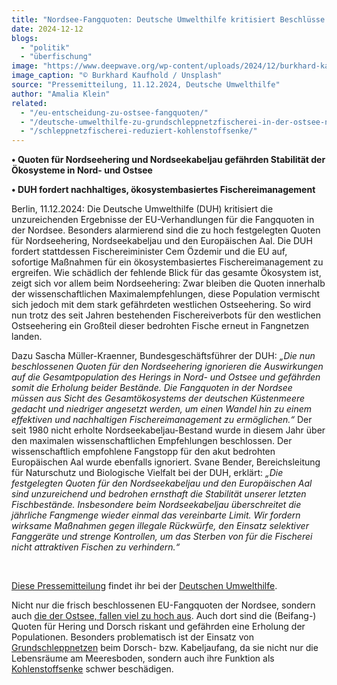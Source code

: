 ```yaml
---
title: "Nordsee-Fangquoten: Deutsche Umwelthilfe kritisiert Beschlüsse als unzureichend"
date: 2024-12-12
blogs: 
  - "politik"
  - "überfischung"
image: "https://www.deepwave.org/wp-content/uploads/2024/12/burkhard-kaufhold-unsplash_netz_fangquote_nordsee_grau-scaled.jpg"
image_caption: "© Burkhard Kaufhold / Unsplash"
source: "Pressemitteilung, 11.12.2024, Deutsche Umwelthilfe"
author: "Amalia Klein"
related: 
  - "/eu-entscheidung-zu-ostsee-fangquoten/"
  - "/deutsche-umwelthilfe-zu-grundschleppnetzfischerei-in-der-ostsee-neue-verbote-gehen-immer-noch-nicht-weit-genug/"
  - "/schleppnetzfischerei-reduziert-kohlenstoffsenke/"
---
```


**• Quoten für Nordseehering und Nordseekabeljau gefährden Stabilität der Ökosysteme in Nord- und Ostsee**

**• DUH fordert nachhaltiges, ökosystembasiertes Fischereimanagement**

Berlin, 11.12.2024: Die Deutsche Umwelthilfe (DUH) kritisiert die unzureichenden Ergebnisse der EU-Verhandlungen für die Fangquoten in der Nordsee. Besonders alarmierend sind die zu hoch festgelegten Quoten für Nordseehering, Nordseekabeljau und den Europäischen Aal. Die DUH fordert stattdessen Fischereiminister Cem Özdemir und die EU auf, sofortige Maßnahmen für ein ökosystembasiertes Fischereimanagement zu ergreifen. Wie schädlich der fehlende Blick für das gesamte Ökosystem ist, zeigt sich vor allem beim Nordseehering: Zwar bleiben die Quoten innerhalb der wissenschaftlichen Maximalempfehlungen, diese Population vermischt sich jedoch mit dem stark gefährdeten westlichen Ostseehering. So wird nun trotz des seit Jahren bestehenden Fischereiverbots für den westlichen Ostseehering ein Großteil dieser bedrohten Fische erneut in Fangnetzen landen.

Dazu Sascha Müller-Kraenner, Bundesgeschäftsführer der DUH: _„Die nun beschlossenen Quoten für den Nordseehering ignorieren die Auswirkungen auf die Gesamtpopulation des Herings in Nord- und Ostsee und gefährden somit die Erholung beider Bestände. Die Fangquoten in der Nordsee müssen aus Sicht des Gesamtökosystems der deutschen Küstenmeere gedacht und niedriger angesetzt werden, um einen Wandel hin zu einem effektiven und nachhaltigen Fischereimanagement zu ermöglichen.“_ Der seit 1980 nicht erholte Nordseekabeljau-Bestand wurde in diesem Jahr über den maximalen wissenschaftlichen Empfehlungen beschlossen. Der wissenschaftlich empfohlene Fangstopp für den akut bedrohten Europäischen Aal wurde ebenfalls ignoriert. Svane Bender, Bereichsleitung für Naturschutz und Biologische Vielfalt bei der DUH, erklärt: _„Die festgelegten Quoten für den Nordseekabeljau und den Europäischen Aal sind unzureichend und bedrohen ernsthaft die Stabilität unserer letzten Fischbestände. Insbesondere beim Nordseekabeljau überschreitet die jährliche Fangmenge wieder einmal das vereinbarte Limit. Wir fordern wirksame Maßnahmen gegen illegale Rückwürfe, den Einsatz selektiver Fanggeräte und strenge Kontrollen, um das Sterben von für die Fischerei nicht attraktiven Fischen zu verhindern.“_

 

[Diese Pressemitteilung](https://www.duh.de/presse/pressemitteilungen/pressemitteilung/nordsee-fangquoten-deutsche-umwelthilfe-kritisiert-beschluesse-als-unzureichend/) findet ihr bei der [Deutschen Umwelthilfe](https://www.duh.de/).

Nicht nur die frisch beschlossenen EU-Fangquoten der Nordsee, sondern auch [die der Ostsee, fallen viel zu hoch aus](https://www.deepwave.org/eu-entscheidung-zu-ostsee-fangquoten/). Auch dort sind die (Beifang-) Quoten für Hering und Dorsch riskant und gefährden eine Erholung der Populationen. Besonders problematisch ist der Einsatz von [Grundschleppnetzen](https://www.deepwave.org/deutsche-umwelthilfe-zu-grundschleppnetzfischerei-in-der-ostsee-neue-verbote-gehen-immer-noch-nicht-weit-genug/) beim Dorsch- bzw. Kabeljaufang, da sie nicht nur die Lebensräume am Meeresboden, sondern auch ihre Funktion als [Kohlenstoffsenke](https://www.deepwave.org/schleppnetzfischerei-reduziert-kohlenstoffsenke/) schwer beschädigen.
